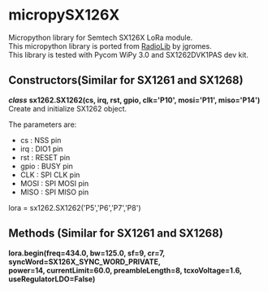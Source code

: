 # micropySX126X
Micropython library for Semtech SX126X LoRa module.  
This micropython library is ported from [RadioLib](https://github.com/jgromes/RadioLib) by jgromes.  
This library is tested with Pycom WiPy 3.0 and SX1262DVK1PAS dev kit.

## Constructors(Similar for SX1261 and SX1268)  
***class*** **sx1262.SX1262(cs, irq, rst, gpio, clk='P10', mosi='P11', miso='P14')**  
Create and initialize SX1262 object.

The parameters are:  
- cs : NSS pin
- irq : DIO1 pin
- rst : RESET pin
- gpio : BUSY pin
- CLK : SPI CLK pin
- MOSI : SPI MOSI pin
- MISO : SPI MISO pin

lora = sx1262.SX1262('P5','P6','P7','P8')

## Methods (Similar for SX1261 and SX1268)  
**lora.begin(freq=434.0, bw=125.0, sf=9, cr=7, syncWord=SX126X_SYNC_WORD_PRIVATE,  
power=14, currentLimit=60.0, preambleLength=8, tcxoVoltage=1.6, useRegulatorLDO=False)**


